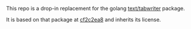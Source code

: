 This repo is a drop-in replacement for the golang [text/tabwriter](https://golang.org/pkg/text/tabwriter/) package.

It is based on that package at [cf2c2ea8](https://github.com/golang/go/tree/cf2c2ea89d09d486bb018b1817c5874388038c3a/src/text/tabwriter) and inherits its license.
